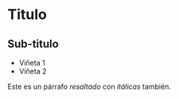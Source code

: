 # Titulo

## Sub-titulo

* Viñeta 1
* Viñeta 2

Este es un párrafo *resaltado* con _itálicas_ también.


